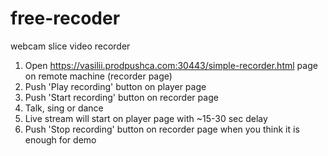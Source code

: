 # free-recoder
webcam slice video recorder 

1. Open https://vasilii.prodpushca.com:30443/simple-recorder.html page on remote machine (recorder page)
2. Push 'Play recording' button on player page
3. Push 'Start recording' button on recorder page
4. Talk, sing or dance
5. Live stream will start on player page with ~15-30 sec delay
6. Push 'Stop recording' button on recorder page when you think it is enough for demo
